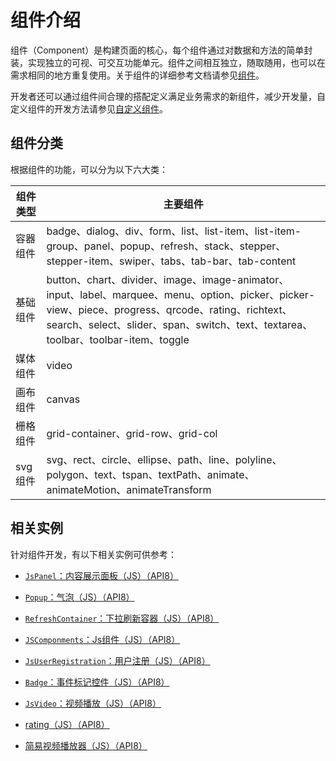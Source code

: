 # 组件介绍

组件（Component）是构建页面的核心，每个组件通过对数据和方法的简单封装，实现独立的可视、可交互功能单元。组件之间相互独立，随取随用，也可以在需求相同的地方重复使用。关于组件的详细参考文档请参见[组件](../reference/arkui-js/js-components-common-attributes.md)。


开发者还可以通过组件间合理的搭配定义满足业务需求的新组件，减少开发量，自定义组件的开发方法请参见[自定义组件](../ui/ui-js-custom-components.md)。


## 组件分类

根据组件的功能，可以分为以下六大类：

| 组件类型 | 主要组件 |
| -------- | -------- |
| 容器组件 | badge、dialog、div、form、list、list-item、list-item-group、panel、popup、refresh、stack、stepper、stepper-item、swiper、tabs、tab-bar、tab-content |
| 基础组件 | button、chart、divider、image、image-animator、input、label、marquee、menu、option、picker、picker-view、piece、progress、qrcode、rating、richtext、search、select、slider、span、switch、text、textarea、toolbar、toolbar-item、toggle |
| 媒体组件 | video |
| 画布组件 | canvas |
| 栅格组件 | grid-container、grid-row、grid-col |
| svg组件 | svg、rect、circle、ellipse、path、line、polyline、polygon、text、tspan、textPath、animate、animateMotion、animateTransform |



## 相关实例

针对组件开发，有以下相关实例可供参考：

- [`JsPanel`：内容展示面板（JS）（API8）](https://gitee.com/openharmony/applications_app_samples/tree/monthly_20221018/UI/JsPanel)

- [`Popup`：气泡（JS）（API8）](https://gitee.com/openharmony/applications_app_samples/tree/monthly_20221018/UI/Popup)

- [`RefreshContainer`：下拉刷新容器（JS）（API8）](https://gitee.com/openharmony/applications_app_samples/tree/monthly_20221018/UI/RefreshContainer)

- [`JSComponments`：Js组件（JS）（API8）](https://gitee.com/openharmony/applications_app_samples/tree/monthly_20221018/UI/JSComponments)

- [`JsUserRegistration`：用户注册（JS）（API8）](https://gitee.com/openharmony/applications_app_samples/tree/monthly_20221018/UI/JsUserRegistration)

- [`Badge`：事件标记控件（JS）（API8）](https://gitee.com/openharmony/applications_app_samples/tree/monthly_20221018/UI/Badge)

- [`JsVideo`：视频播放（JS）（API8）](https://gitee.com/openharmony/applications_app_samples/tree/monthly_20221018/media/JsVideo)

- [rating（JS）（API8）](https://gitee.com/openharmony/codelabs/tree/master/JSUI/RatingApplication)

- [简易视频播放器（JS）（API8）](https://gitee.com/openharmony/codelabs/tree/master/Media/VideoOpenHarmony)
